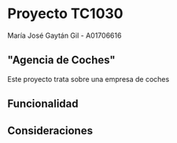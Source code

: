 # Proyecto TC1030

María José Gaytán Gil - A01706616

## "Agencia de Coches"
Este proyecto trata sobre una empresa de coches 

## Funcionalidad


## Consideraciones

